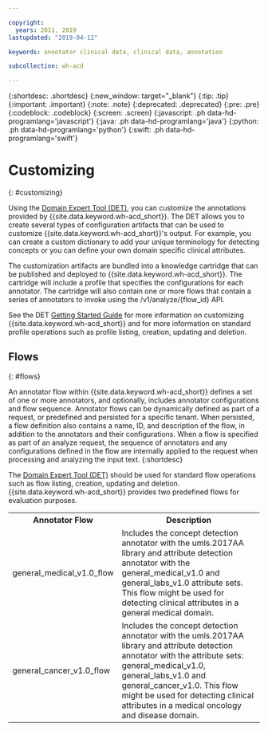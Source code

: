 ```yaml
---

copyright:
  years: 2011, 2019
lastupdated: "2019-04-12"

keywords: annotator clinical data, clinical data, annotation

subcollection: wh-acd

---
```


{:shortdesc: .shortdesc}
{:new_window: target="_blank"}
{:tip: .tip}
{:important: .important}
{:note: .note}
{:deprecated: .deprecated}
{:pre: .pre}
{:codeblock: .codeblock}
{:screen: .screen}
{:javascript: .ph data-hd-programlang='javascript'}
{:java: .ph data-hd-programlang='java'}
{:python: .ph data-hd-programlang='python'}
{:swift: .ph data-hd-programlang='swift'}

# Customizing
{: #customizing}

Using the <a href="https://watsonpow01.rch.stglabs.ibm.com/services/cartridge_det/cartridge-main.html" target="_blank">Domain Expert Tool (DET)</a>, you can customize the annotations provided by  {{site.data.keyword.wh-acd_short}}. The DET allows you to create several types of configuration artifacts that can be used to customize  {{site.data.keyword.wh-acd_short}}'s output. For example, you can create a custom dictionary to add your unique terminology for detecting concepts or you can define your own domain specific clinical attributes.

The customization artifacts are bundled into a knowledge cartridge that can be published and deployed to  {{site.data.keyword.wh-acd_short}}. The cartridge will include a profile that specifies the configurations for each annotator. The cartridge will also contain one or more flows that contain a series of annotators to invoke using the /v1/analyze/{flow_id} API.  

See the DET <a href="https://watsonpow01.rch.stglabs.ibm.com/services/cartridge_det/help/DET_GettingStartedGuide.pdf">Getting Started Guide</a> for more information on customizing  {{site.data.keyword.wh-acd_short}} and for more information on standard profile operations such as profile listing, creation, updating and deletion.


## Flows
{: #flows}

An annotator flow within  {{site.data.keyword.wh-acd_short}} defines a set of one or more annotators, and optionally, includes annotator configurations and flow sequence. Annotator flows can be dynamically defined as part of a request, or predefined and persisted for a specific tenant. When persisted, a flow definition also contains a name, ID, and description of the flow, in addition to the annotators and their configurations. When a flow is specified as part of an analyze request, the sequence of annotators and any configurations defined in the flow are internally applied to the request when processing and analyzing the input text.
{:shortdesc}

The [Domain Expert Tool (DET)](https://watsonpow01.rch.stglabs.ibm.com/services/cartridge_det/cartridge-main.html) should be used for standard flow operations such as flow listing, creation, updating and deletion. {{site.data.keyword.wh-acd_short}} provides two predefined flows for evaluation purposes.

<table>
<tr>
<th>Annotator Flow</th><th>Description</th>
</tr>
<tr><td>general_medical_v1.0_flow</td><td> Includes the concept detection annotator with the umls.2017AA library and attribute detection annotator with the general_medical_v1.0 and general_labs_v1.0 attribute sets. This flow might be used for detecting clinical attributes in a general medical domain.</td></tr>
<tr><td>general_cancer_v1.0_flow</td><td> Includes the concept detection annotator with the umls.2017AA library and attribute detection annotator with the attribute sets: general_medical_v1.0, general_labs_v1.0 and general_cancer_v1.0. This flow might be used for detecting clinical attributes in a medical oncology and disease domain.</td>
</tr>
</table>
